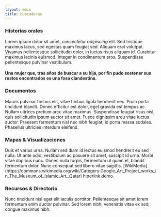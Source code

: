 ```yaml
---
layout: main
title: buscadoras
---
```




<div class="content-container">

<div class="archivo animatable fadeInUp" id="stories">
  <h3>Historias orales</h3>
  <p>Lorem ipsum dolor sit amet, <em>consectetur adipiscing</em> elit. Sed tristique maximus lacus, sed egestas quam feugiat sed. Aliquam erat volutpat. Vivamus pellentesque sollicitudin dolor, in luctus risus aliquam id. Curabitur maximus lacinia euismod. Integer in condimentum eros. Suspendisse pellentesque pulvinar vestibulum.</p>
</div>

<div id="quote" class="archivo animatable fadeInUp">
  <h4>Una mujer que, tras años de buscar a su hija, por fin pudo sostener sus restos encontrados es una fosa clandestina.</h4>
</div>

<div class="archivo animatable fadeInUp" id="documents">
  <h3>Documentos</h3>
  <p>Mauris pulvinar finibus elit, vitae finibus ligula hendrerit nec. Proin porta tincidunt blandit. Donec efficitur est dolor, eget gravida est tempus ac. Nullam ultrices pretium arcu vitae maximus. Suspendisse feugiat risus nisl, quis sollicitudin ipsum auctor sit amet. Fusce dignissim arcu vitae luctus auctor. Praesent fermentum nisl nec nibh feugiat, id porta massa sodales. Phasellus ultricies interdum eleifend.</p>
</div>

<div class="archivo animatable fadeInUp" id="maps">
  <h3>Mapas & Visualizaciones</h3>
  <p>Duis et varius urna. Nullam sed diam id lectus euismod hendrerit eu sed nulla. Ut ante odio, vestibulum ac posuere sit amet, suscipit id urna. Morbi vitae dapibus nunc. Donec nulla turpis, fermentum ut quam et, blandit fermentum dolor. Nunc consequat sed libero vitae sagittis. [WikiMedia](https://commons.wikimedia.org/wiki/Category:Google_Art_Project_works_in_The_Museum_of_Islamic_Art,_Qatar) hiperlink demo.</p>
</div>

<div class="archivo animatable fadeInUp" id="resources">
  <h3>Recursos & Directorio</h3>
  <p>Nunc tincidunt nisl eget elit iaculis porttitor. Pellentesque sit amet lorem fermentum enim auctor pulvinar. Sed lorem nibh, venenatis vitae ex sed, congue maximus nibh.</p>
</div>

</div> <!-- class="content-container" -->
